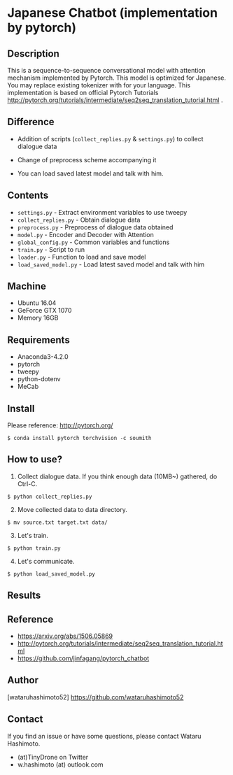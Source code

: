 # Japanese Chatbot (implementation by pytorch)

## Description
This is a sequence-to-sequence conversational model with attention mechanism implemented by Pytorch. This model is optimized for Japanese. You may replace existing tokenizer with for your language. This implementation is based on official Pytorch Tutorials http://pytorch.org/tutorials/intermediate/seq2seq_translation_tutorial.html .

## Difference
* Addition of scripts (`collect_replies.py` & `settings.py`) to collect dialogue data  

* Change of preprocess scheme accompanying it  

* You can load saved latest model and talk with him.


## Contents  
* `settings.py` - Extract environment variables to use tweepy
* `collect_replies.py` - Obtain dialogue data  
* `preprocess.py` - Preprocess of dialogue data obtained  
* `model.py` - Encoder and Decoder with Attention
* `global_config.py` - Common variables and functions
* `train.py` - Script to run
* `loader.py` - Function to load and save model
* `load_saved_model.py` - Load latest saved model and talk with him

## Machine
* Ubuntu 16.04  
* GeForce GTX 1070
* Memory 16GB

## Requirements
* Anaconda3-4.2.0  
* pytorch
* tweepy  
* python-dotenv  
* MeCab

## Install
Please reference: http://pytorch.org/  

```
$ conda install pytorch torchvision -c soumith
```

## How to use?
1. Collect dialogue data. If you think enough data (10MB~) gathered, do Ctrl-C.
 ```   
$ python collect_replies.py   
```   

2. Move collected data to data directory.
```
$ mv source.txt target.txt data/
```

3. Let's train.
```
$ python train.py   
```  

4. Let's communicate.
```
$ python load_saved_model.py
```

## Results

## Reference

* https://arxiv.org/abs/1506.05869  
* http://pytorch.org/tutorials/intermediate/seq2seq_translation_tutorial.html   
* https://github.com/jinfagang/pytorch_chatbot  

## Author

[wataruhashimoto52] https://github.com/wataruhashimoto52 

## Contact
If you find an issue or have some questions, please contact Wataru Hashimoto.
- (at)TinyDrone on Twitter
- w.hashimoto (at) outlook.com